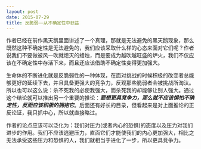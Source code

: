 ```yaml
--- 
layout: post
date: 2015-07-29  
title: 反脆弱——从不确定性中获益  
--- 
```


作者已经在前作黑天鹅里面讲述了一个真理，那就是无法避免的黑天鹅现象，那么既然这种不确定性是无法避免的，我们应该采取什么样的心态来面对它们呢？作者说我们不要做被风一吹就熄灭的蜡烛，而是要成为越吹越旺盛的炉火，我们不仅应该在不确定性中存活下来，而且还应该借助不确定性变得更加强大。

生命体的不断进化就是反脆弱性的一种体现，在面对挑战的时候积极的改变者总能够更好的延续下去，并且具备更强大的竞争力，反观那些脆弱者会被挑战所淘汰。所以也可以这么说：杀不死我的必使我强大，而杀死我的却能够让别人强大。通过这个结论就可以推出另一个重要的推论：***要想更具竞争力，那么就不应该惧怕不确定性，反而应该积极的拥抱它***。后面还有好长的目录，但看起来是对上面推论的正反论证，我只抓中心，所以就直接略过。

作者的论点应该可以泛化为：我们对压力(或者内心的恐惧)的态度以及压力对我们进步的作用。我们不应该逃避压力，直面它们才能使我们的内心更加强大，相比之无法承受这些压力和恐惧的人，我们就相当于进化了一步，所以更具竞争力。